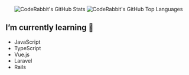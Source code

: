 <div align="center">

![CodeRabbit's GitHub Stats](https://github-readme-stats.vercel.app/api?username=CodeRabbit&count_private=true&hide_title=true&line_height=40&show_icons=true)
![CodeRabbit's GitHub Top Languages](https://github-readme-stats.vercel.app/api/top-langs?username=CodeRabbit&hide_title=true)

</div>

## I’m currently learning 🌱

- JavaScript
- TypeScript
- Vue.js
- Laravel
- Rails
